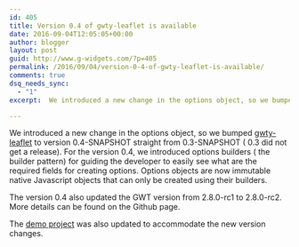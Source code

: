 ```yaml
---
id: 405
title: Version 0.4 of gwty-leaflet is available
date: 2016-09-04T12:05:05+00:00
author: blogger
layout: post
guid: http://www.g-widgets.com/?p=405
permalink: /2016/09/04/version-0-4-of-gwty-leaflet-is-available/
comments: true
dsq_needs_sync:
  - "1"
excerpt:  We introduced a new change in the options object, so we bumped [gwty-leaflet](https://github.com/gwidgets/gwty-leaflet) to version 0.4-SNAPSHOT straight from 0.3-SNAPSHOT ( 0.3 did not get a release)...

---
```

We introduced a new change in the options object, so we bumped [gwty-leaflet](https://github.com/gwidgets/gwty-leaflet) to version 0.4-SNAPSHOT straight from 0.3-SNAPSHOT ( 0.3 did not get a release). For the version 0.4, we introduced options builders ( the builder pattern) for guiding the developer to easily see what are the required fields for creating options. Options objects are now immutable native Javascript objects that can only be created using their builders.
  
The version 0.4 also updated the GWT version from 2.8.0-rc1 to 2.8.0-rc2. More details can be found on the Github page.
  
The [demo project](https://github.com/gwidgets/gwty-leaflet-starter-guide) was also updated to accommodate the new version changes.